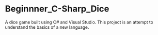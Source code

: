 # Beginnner_C-Sharp_Dice
A dice game built using C# and Visual Studio. This project is an attempt to understand the basics of a new language.
